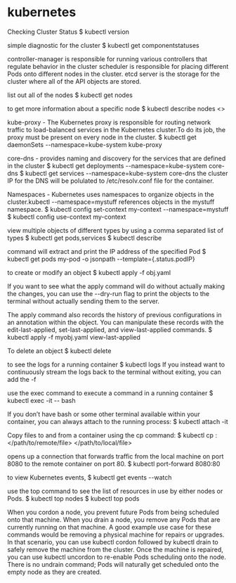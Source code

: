 # kubernetes
Checking Cluster Status 
$ kubectl version

simple diagnostic for the cluster
$ kubectl get componentstatuses

controller-manager is responsible for running various controllers that regulate behavior in the cluster
scheduler is responsible for placing different Pods onto different nodes in the cluster.
etcd server is the storage for the cluster where all of the API objects are stored.

list out all of the nodes
$ kubectl get nodes

to get more information about a specific node
$ kubectl describe nodes <<nodeName>>

kube-proxy - The Kubernetes proxy is responsible for routing network traffic to load-balanced services in the Kubernetes cluster.To do its job, the proxy must be present on every node in the cluster.
$ kubectl get daemonSets --namespace=kube-system kube-proxy

core-dns - provides naming and discovery for the services that are defined in the cluster
$ kubectl get deployments --namespace=kube-system core-dns
$ kubectl get services --namespace=kube-system core-dns
the cluster IP for the DNS will be polulated to /etc/resolv.conf file for the container.

Namespaces - Kubernetes uses namespaces to organize objects in the cluster.kubectl --namespace=mystuff references objects in the mystuff namespace.
$ kubectl config set-context my-context --namespace=mystuff
$ kubectl config use-context my-context

view multiple objects of different types by using a comma separated list of types
$ kubectl get pods,services
$ kubectl describe <resource-name> <obj-name>

command will extract and print the IP address of the specified Pod
$ kubectl get pods my-pod -o jsonpath --template={.status.podIP}

to create or modify an object
$ kubectl apply -f obj.yaml

If you want to see what the apply command will do without actually making the changes, you can use the --dry-run flag to print the objects to the terminal without actually sending them to the server.

The apply command also records the history of previous configurations in an annotation within the object. You can manipulate these records with the edit-last-applied, set-last-applied, and view-last-applied commands.
$ kubectl apply -f myobj.yaml view-last-applied

To delete an object 
$ kubectl delete <resource-name> <obj-name>

to see the logs for a running container
$ kubectl logs <pod-name>
If you instead want to continuously stream the logs back to the terminal without exiting, you can add the -f

use the exec command to execute a command in a running container
$ kubectl exec -it <pod-name> -- bash

If you don’t have bash or some other terminal available within your container, you can always attach to the running process:
$ kubectl attach -it <pod-name>

Copy files to and from a container using the cp command:
$ kubectl cp <pod-name>:</path/to/remote/file> </path/to/local/file>

opens up a connection that forwards traffic from the local machine on port 8080 to the remote container on port 80.
$ kubectl port-forward <pod-name> 8080:80

to view Kubernetes events,
$ kubectl get events --watch

use the top command to see the list of resources in use by either nodes or Pods.
$ kubectl top nodes
$ kubectl top pods


When you cordon a node, you prevent future Pods from being scheduled onto that machine. When you drain a node, you remove any Pods that are currently running on that machine. A good example use case for these commands would be removing a physical machine for repairs or upgrades. In that scenario, you can use kubectl cordon followed by kubectl drain to safely remove the machine from the cluster. Once the machine is repaired, you can use kubectl uncordon to re-enable Pods scheduling onto the node. There is no undrain command; Pods will naturally get scheduled onto the empty node as they are created.





